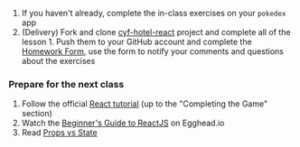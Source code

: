 1. If you haven't already, complete the in-class exercises on your `pokedex` app
2. (Delivery) Fork and clone [cyf-hotel-react](https://github.com/CodeYourFuture/cyf-hotel-react#lesson-1) project and complete all of the lesson 1. Push them to your GitHub account and complete the [Homework Form](https://form.jotformeu.com/93377027809365), use the form to notify your comments and questions about the exercises 

### Prepare for the next class

1. Follow the official [React tutorial](https://reactjs.org/tutorial/tutorial.html) (up to the "Completing the Game" section)
2. Watch the [Beginner's Guide to ReactJS](https://egghead.io/courses/the-beginner-s-guide-to-reactjs) on Egghead.io
3. Read [Props vs State](https://kentcdodds.com/blog/props-vs-state)
